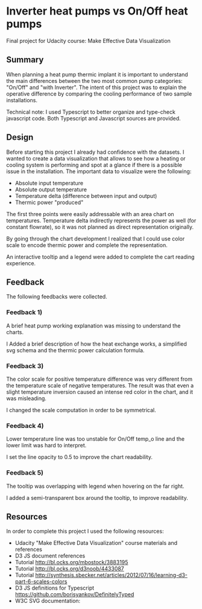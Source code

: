 # Inverter heat pumps vs On/Off heat pumps  
Final project for Udacity course: Make Effective Data Visualization

## Summary
When planning a heat pump thermic implant it is important to understand the main differences between the
two most common pump categories: "On/Off" and "with Inverter".
The intent of this project was to explain the operative difference by comparing the cooling performance of two sample installations.

Technical note:
I used Typescript to better organize and type-check javascript code. Both Typescript and Javascript sources are provided.

## Design
Before starting this project I already had confidence with the datasets.
I wanted to create a data visualization that allows to see how a heating or cooling system is performing and spot at a glance if there is a possible issue in the installation.
The important data to visualize were the following:
* Absolute input temperature
* Absolute output temperature
* Temperature delta (difference between input and output)
* Thermic power "produced"

The first three points were easily addressable with an area chart on temperatures.
Temperature delta indirectly represents the power as well (for constant flowrate), so it was not planned as direct representation originally.

By going through the chart development I realized that I could use color scale to encode thermic power and complete the representation.

An interactive tooltip and a legend were added to complete the cart reading experience.

## Feedback
The following feedbacks were collected.

### Feedback 1)
A brief heat pump working explanation was missing to understand the charts.

I Added a brief description of how the heat exchange works, a simplified svg schema and
the thermic power calculation formula.

### Feedback 3)
The color scale for positive temperature difference was very different from the temperature scale of negative temperatures. The result was that even a slight temperature inversion caused an intense red color in the chart, and it was misleading.

I changed the scale computation in order to be symmetrical.

### Feedback 4)
Lower temperature line was too unstable for On/Off temp_o line and the lower limit was hard to interpret.

I set the line opacity to 0.5 to improve the chart readability.

### Feedback 5)
The tooltip was overlapping with legend when hovering on the far right.

I added a semi-transparent box around the tooltip, to improve readability.

## Resources
In order to complete this project I used the following resources:
* Udacity "Make Effective Data Visualization" course materials and references
* D3 JS document references
* Tutorial http://bl.ocks.org/mbostock/3883195
* Tutorial http://bl.ocks.org/d3noob/4433087
* Tutorial http://synthesis.sbecker.net/articles/2012/07/16/learning-d3-part-6-scales-colors
* D3 JS definitions for Typescript https://github.com/borisyankov/DefinitelyTyped
* W3C SVG documentation:
